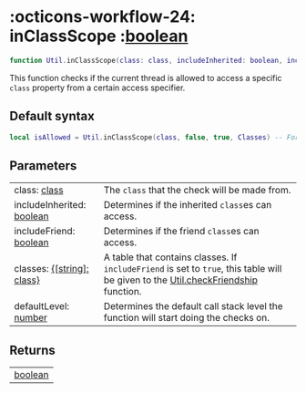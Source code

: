 <h1 class="api-header" markdown>
    <span class="api-icon" markdown>:octicons-workflow-24:</span>
    <span class="api-title">inClassScope</span>
    <span class="api-type">:</span><a href="https://create.roblox.com/docs/luau/booleans" class="api-type">boolean</a>
</h1>

```lua
function Util.inClassScope(class: class, includeInherited: boolean, includeFriend: boolean, classes: {[string]: class}?, defaultLevel: number?): boolean
```

This function checks if the current thread is allowed to access a specific `class` property from a certain access specifier.

## Default syntax
```lua
local isAllowed = Util.inClassScope(class, false, true, Classes) -- For the Private access specifier
```

## Parameters
<span markdown>
    <div class="md-typeset__table">
        <table>
            <tbody>
                <tr>
                    <td class="api-param-highlight">class: <a href="../../../data-types/class">class</a></td>
                    <td>The <code>class</code> that the check will be made from.</td>
                </tr>
                <tr>
                    <td class="api-param-highlight">includeInherited: <a href="https://create.roblox.com/docs/luau/booleans">boolean</a></td>
                    <td>Determines if the inherited <code>class</code>es can access.</td>
                </tr>
                <tr>
                    <td class="api-param-highlight">includeFriend: <a href="https://create.roblox.com/docs/luau/booleans">boolean</a></td>
                    <td>Determines if the friend <code>class</code>es can access.</td>
                </tr>
                <tr>
                    <td class="api-param-highlight">classes: <a href="../../../data-types/class">{[string]: class}</a></td>
                    <td>A table that contains classes. If <code>includeFriend</code> is set to <code>true</code>, this table will be given to the <a href="../checkFriendship">Util.checkFriendship</a> function.</td>
                </tr>
                <tr>
                    <td class="api-param-highlight">defaultLevel: <a href="https://create.roblox.com/docs/luau/numbers">number</a></td>
                    <td>Determines the default call stack level the function will start doing the checks on.</td>
                </tr>
            </tbody>
        </table>
    </div>
</span>

## Returns
<span markdown>
    <div class="md-typeset__table">
        <table>
            <tbody>
                <tr>
                    <td class="api-return-box"><a href="https://create.roblox.com/docs/luau/booleans">boolean</a></td>
                </tr>
            </tbody>
        </table>
    </div>
</div>